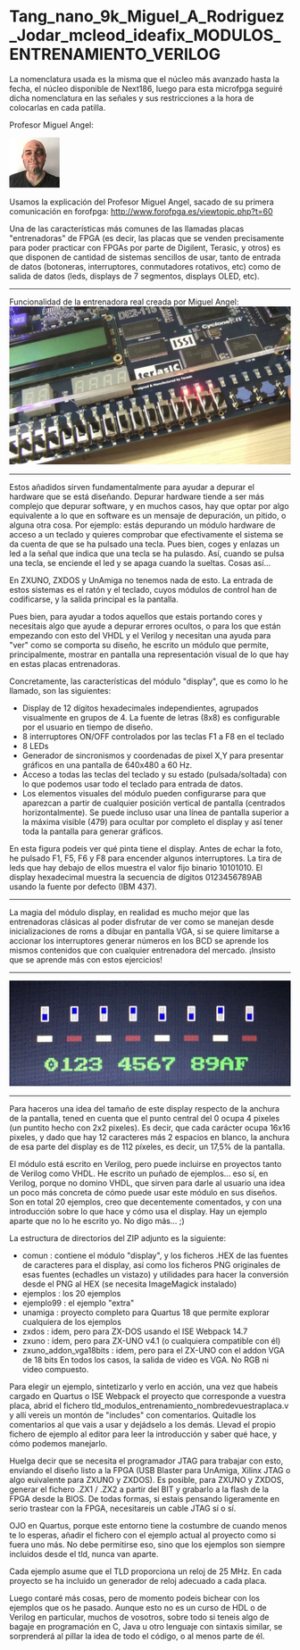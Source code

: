 # Tang_nano_9k_Miguel_A_Rodriguez_Jodar_mcleod_ideafix_MODULOS_ENTRENAMIENTO_VERILOG

La nomenclatura usada es la misma que el núcleo más avanzado hasta la fecha, el núcleo disponible de Next186, luego para esta microfpga seguiré dicha nomenclatura en las señales y sus restricciones a la hora de colocarlas en cada patilla.

Profesor Miguel Angel:

![Profesor Miguel Angel](https://github.com/AtlasFPGA/Tang_nano_9k_Miguel_A_Rodriguez_Jodar_mcleod_ideafix_MODULOS_ENTRENAMIENTO_VERILOG/blob/main/Fotos/MCLEOD_IDEAFIX.jpg)

Usamos la explicación del Profesor Miguel Angel, sacado de su primera comunicación en forofpga:
http://www.forofpga.es/viewtopic.php?t=60

Una de las características más comunes de las llamadas placas "entrenadoras" de FPGA (es decir, las placas que se venden precisamente para poder practicar con FPGAs por parte de Digilent, Terasic, y otros) es que disponen de cantidad de sistemas sencillos de usar, tanto de entrada de datos (botoneras, interruptores, conmutadores rotativos, etc) como de salida de datos (leds, displays de 7 segmentos, displays OLED, etc).

---

Funcionalidad de la entrenadora real creada por Miguel Angel:
![Funcionalidad de la entrenadora real creada por Miguel Angel](https://github.com/AtlasFPGA/Tang_nano_9k_Miguel_A_Rodriguez_Jodar_mcleod_ideafix_MODULOS_ENTRENAMIENTO_VERILOG/blob/main/Fotos/de2-115.jpg)

---


Estos añadidos sirven fundamentalmente para ayudar a depurar el hardware que se está diseñando. Depurar hardware tiende a ser más complejo que depurar software, y en muchos casos, hay que optar por algo equivalente a lo que en software es un mensaje de depuración, un pitido, o alguna otra cosa. Por ejemplo: estás depurando un módulo hardware de acceso a un teclado y quieres comprobar que efectivamente el sistema se da cuenta de que se ha pulsado una tecla. Pues bien, coges y enlazas un led a la señal que indica que una tecla se ha pulasdo. Así, cuando se pulsa una tecla, se enciende el led y se apaga cuando la sueltas. Cosas así...

En ZXUNO, ZXDOS y UnAmiga no tenemos nada de esto. La entrada de estos sistemas es el ratón y el teclado, cuyos módulos de control han de codificarse, y la salida principal es la pantalla.

Pues bien, para ayudar a todos aquellos que estais portando cores y necesitais algo que ayude a depurar errores ocultos, o para los que están empezando con esto del VHDL y el Verilog y necesitan una ayuda para "ver" como se comporta su diseño, he escrito un módulo que permite, principalmente, mostrar en pantalla una representación visual de lo que hay en estas placas entrenadoras.

Concretamente, las características del módulo "display", que es como lo he llamado, son las siguientes:
- Display de 12 dígitos hexadecimales independientes, agrupados visualmente en grupos de 4. La fuente de letras (8x8) es configurable por el usuario en tiempo de diseño.
- 8 interruptores ON/OFF controlados por las teclas F1 a F8 en el teclado
- 8 LEDs
- Generador de sincronismos y coordenadas de pixel X,Y para presentar gráficos en una pantalla de 640x480 a 60 Hz.
- Acceso a todas las teclas del teclado y su estado (pulsada/soltada) con lo que podemos usar todo el teclado para entrada de datos.
- Los elementos visuales del módulo pueden configurarse para que aparezcan a partir de cualquier posición vertical de pantalla (centrados horizontalmente). Se puede incluso usar una línea de pantalla superior a la máxima visible (479) para ocultar por completo el display y así tener toda la pantalla para generar gráficos.

En esta figura podeis ver qué pinta tiene el display. Antes de echar la foto, he pulsado F1, F5, F6 y F8 para encender algunos interruptores. La tira de leds que hay debajo de ellos muestra el valor fijo binario 10101010. El display hexadecimal muestra la secuencia de dígitos 0123456789AB usando la fuente por defecto (IBM 437).

---

La magia del módulo display, en realidad es mucho mejor que las entrenadoras clásicas al poder disfrutar de ver como se manejan desde inicializaciones de roms a dibujar en pantalla VGA, si se quiere limitarse a accionar los interruptores generar números en los BCD se aprende los mismos contenidos que con cualquier entrenadora del mercado. ¡Insisto que se aprende más con estos ejercicios!

---

![Modulo display](https://github.com/AtlasFPGA/Tang_nano_9k_Miguel_A_Rodriguez_Jodar_mcleod_ideafix_MODULOS_ENTRENAMIENTO_VERILOG/blob/main/Fotos/display.jpg)

---

Para haceros una idea del tamaño de este display respecto de la anchura de la pantalla, tened en cuenta que el punto central del 0 ocupa 4 pixeles (un puntito hecho con 2x2 pixeles). Es decir, que cada carácter ocupa 16x16 pixeles, y dado que hay 12 caracteres más 2 espacios en blanco, la anchura de esa parte del display es de 112 píxeles, es decir, un 17,5% de la pantalla.

El módulo está escrito en Verilog, pero puede incluirse en proyectos tanto de Verilog como VHDL. He escrito un puñado de ejemplos... eso sí, en Verilog, porque no domino VHDL, que sirven para darle al usuario una idea un poco más concreta de cómo puede usar este módulo en sus diseños. Son en total 20 ejemplos, creo que decentemente comentados, y con una introducción sobre lo que hace y cómo usa el display. Hay un ejemplo aparte que no lo he escrito yo. No digo más... ;)

La estructura de directorios del ZIP adjunto es la siguiente:
- comun : contiene el módulo "display", y los ficheros .HEX de las fuentes de caracteres para el display, así como los ficheros PNG originales de esas fuentes (echadles un vistazo) y utilidades para hacer la conversión desde el PNG al HEX (se necesita ImageMagick instalado)
- ejemplos : los 20 ejemplos
- ejemplo99 : el ejemplo "extra"
- unamiga : proyecto completo para Quartus 18 que permite explorar cualquiera de los ejemplos
- zxdos : idem, pero para ZX-DOS usando el ISE Webpack 14.7
- zxuno : idem, pero para ZX-UNO v4.1 (o cualquiera compatible con él)
- zxuno_addon_vga18bits : idem, pero para el ZX-UNO con el addon VGA de 18 bits
En todos los casos, la salida de video es VGA. No RGB ni video compuesto.

Para elegir un ejemplo, sintetizarlo y verlo en acción, una vez que habeis cargado en Quartus o ISE Webpack el proyecto que corresponde a vuestra placa, abrid el fichero tld_modulos_entrenamiento_nombredevuestraplaca.v y allí vereis un montón de "includes" con comentarios. Quitadle los comentarios al que vais a usar y dejádselo a los demás. Llevad el propio fichero de ejemplo al editor para leer la introducción y saber qué hace, y cómo podemos manejarlo.

Huelga decir que se necesita el programador JTAG para trabajar con esto, enviando el diseño listo a la FPGA (USB Blaster para UnAmiga, Xilinx JTAG o algo euivalente para ZXUNO y ZXDOS). Es posible, para ZXUNO y ZXDOS, generar el fichero .ZX1 / .ZX2 a partir del BIT y grabarlo a la flash de la FPGA desde la BIOS. De todas formas, si estais pensando ligeramente en serio trastear con la FPGA, necesitareis un cable JTAG sí o sí.

OJO en Quartus, porque este entorno tiene la costumbre de cuando menos te lo esperas, añadir el fichero con el ejemplo actual al proyecto como si fuera uno más. No debe permitirse eso, sino que los ejemplos son siempre incluidos desde el tld, nunca van aparte.

Cada ejemplo asume que el TLD proporciona un reloj de 25 MHz. En cada proyecto se ha incluido un generador de reloj adecuado a cada placa.

Luego contaré más cosas, pero de momento podeis bichear con los ejemplos que os he pasado. Aunque esto no es un curso de HDL o de Verilog en particular, muchos de vosotros, sobre todo si teneis algo de bagaje en programación en C, Java u otro lenguaje con sintaxis similar, se sorprenderá al pillar la idea de todo el código, o al menos parte de él.
